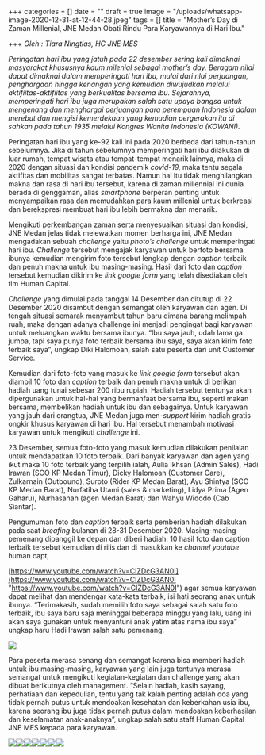 +++
categories = []
date = ""
draft = true
image = "/uploads/whatsapp-image-2020-12-31-at-12-44-28.jpeg"
tags = []
title = "Mother’s Day di Zaman Millenial, JNE Medan Obati Rindu Para Karyawannya di Hari Ibu."

+++
_Oleh : Tiara Ningtias, HC JNE MES_

_Peringatan hari ibu yang jatuh pada 22 desember sering kali dimaknai masyarakat khususnya kaum milenial sebagai mother’s day. Beragam nilai dapat dimaknai dalam memperingati hari ibu, mulai dari nlai perjuangan, penghargaan hingga kenangan yang kemudian diwujudkan melalui aktifiitas-aktifiitas yang berkualitas bersama ibu. Sejarahnya, memperingati hari ibu juga merupakan salah satu upaya bangsa untuk mengenang dan menghargai perjuangan para perempuan Indonesia dalam merebut dan mengisi kemerdekaan yang kemudian pergerakan itu di sahkan pada tahun 1935 melalui Kongres Wanita Indonesia (KOWANI)._

Peringatan hari ibu yang ke-92 kali ini pada 2020 berbeda dari tahun-tahun sebelumnya. Jika di tahun sebelumnya memperingati hari ibu dilakukan di luar rumah, tempat wisata atau tempat-tempat menarik lainnya, maka di 2020 dengan situasi dan kondisi pandemik _covid-19,_ maka tentu segala aktifitas dan mobilitas sangat terbatas. Namun hal itu tidak menghilangkan makna dan rasa di hari ibu tersebut, karena di zaman millennial ini dunia berada di genggaman, alias _smartphone_ berperan penting untuk menyampaikan rasa dan memudahkan para kaum millenial untuk berkreasi dan berekspresi membuat hari ibu lebih bermakna dan menarik.

Mengikuti perkembangan zaman serta menyesuaikan situasi dan kondisi, JNE Medan jelas tidak melewatkan momen berharga ini, JNE Medan mengadakan sebuah _challenge_ yaitu _photo’s challenge_ untuk memperingati hari ibu. _Challenge_ tersebut mengajak karyawan untuk berfoto bersama ibunya kemudian mengirim foto tersebut lengkap dengan _caption_ terbaik dan penuh makna untuk ibu masing-masing. Hasil dari foto dan _caption_ tersebut kemudian dikirim ke _link google form_ yang telah disediakan oleh tim Human Capital. 

_Challenge_ yang dimulai pada tanggal 14 Desember dan ditutup di 22 Desember 2020 disambut dengan semangat oleh karyawan dan agen. Di tengah situasi semarak menyambut tahun baru dimana barang melimpah ruah, maka dengan adanya challenge ini menjadi pengingat bagi karyawan untuk meluangkan waktu bersama ibunya. “Ibu saya jauh, udah lama ga jumpa, tapi saya punya foto terbaik bersama ibu saya, saya akan kirim foto terbaik saya”, ungkap Diki Halomoan, salah satu peserta dari unit Customer Service.

Kemudian dari foto-foto yang masuk ke _link google form_ tersebut akan diambil 10 foto dan _caption_ terbaik dan penuh makna untuk di berikan hadiah uang tunai sebesar 200 ribu rupiah. Hadiah tersebut tentunya akan dipergunakan untuk hal-hal yang bermanfaat bersama ibu, seperti makan bersama, membelikan hadiah untuk ibu dan sebagainya. Untuk karyawan yang jauh dari orangtua, JNE Medan juga men-_support_ kirim hadiah gratis ongkir khusus karyawan di hari ibu. Hal tersebut menambah motivasi karyawan untuk mengikuti _challenge_ ini.

23 Desember, semua foto-foto yang masuk kemudian dilakukan penilaian untuk mendapatkan 10 foto terbaik. Dari banyak karyawan dan agen yang ikut maka 10 foto terbaik yang terpilih ialah, Aulia Ikhsan (Admin Sales), Hadi Irawan (SCO KP Medan Timur), Dicky Halomoan (Customer Care), Zulkarnain (Outbound), Suroto (Rider KP Medan Barat), Ayu Shintya (SCO KP Medan Barat), Nurfatiha Utami (sales & marketing), Lidya Prima (Agen Gaharu), Nurhasanah (agen Medan Barat) dan Wahyu Widodo (Cab Siantar).

Pengumuman foto dan _caption_ terbaik serta pemberian hadiah dilakukan pada saat _breafing_ bulanan di 28-31 Desember 2020. Masing-masing pemenang dipanggil ke depan dan diberi hadiah. 10 hasil foto dan caption terbaik tersebut kemudian di rilis dan di masukkan ke _channel youtube_ human capt,

[https://www.youtube.com/watch?v=ClZDcG3AN0I](https://www.youtube.com/watch?v=ClZDcG3AN0I "https://www.youtube.com/watch?v=ClZDcG3AN0I") agar semua karyawan dapat melihat dan mendengar kata-kata terbaik, isi hati seorang anak untuk ibunya. “Terimakasih, sudah memilih foto saya sebagai salah satu foto terbaik, ibu saya baru saja meninggal beberapa minggu yang lalu, uang ini akan saya gunakan untuk menyantuni anak yatim atas nama ibu saya” ungkap haru Hadi Irawan salah satu pemenang.

![](/uploads/whatsapp-image-2020-12-31-at-12-45-46-1.jpeg)

Para peserta merasa senang dan semangat karena bisa memberi hadiah untuk ibu masing-masing, karyawan yang lain juga tentunya merasa semangat untuk mengikuti kegiatan-kegiatan dan challenge yang akan dibuat berikutnya oleh management. “Selain hadiah, kasih sayang, perhatiaan dan kepedulian, tentu yang tak kalah penting adalah doa yang tidak pernah putus untuk mendoakan kesehatan dan keberkahan usia ibu, karena seorang ibu juga tidak pernah putus dalam mendoakan keberhasilan dan keselamatan anak-anaknya”, ungkap salah satu staff Human Capital JNE MES kepada para karyawan.

![](/uploads/whatsapp-image-2020-12-28-at-13-28-07.jpeg)![](/uploads/whatsapp-image-2020-12-28-at-13-28-08.jpeg)![](/uploads/whatsapp-image-2020-12-28-at-13-28-09-1.jpeg)![](/uploads/whatsapp-image-2020-12-28-at-13-28-09.jpeg)![](/uploads/whatsapp-image-2020-12-28-at-13-28-10-1.jpeg)![](/uploads/whatsapp-image-2020-12-28-at-13-28-10-2.jpeg)![](/uploads/whatsapp-image-2020-12-28-at-13-28-10.jpeg)